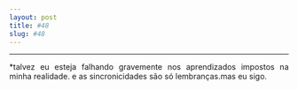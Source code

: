 ```yaml
---
layout: post
title: #48
slug: #48
---
```

---
<p class="description" style="text-align: justify;">
*talvez eu esteja falhando gravemente nos aprendizados impostos na minha realidade. e as sincronicidades são só lembranças.mas eu sigo.
